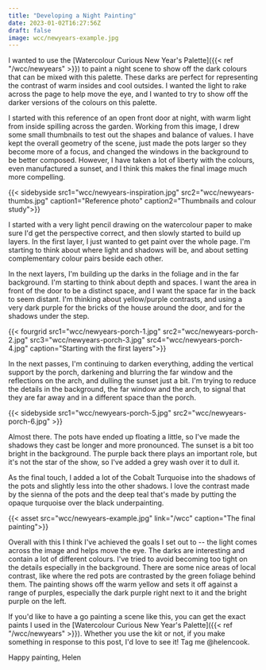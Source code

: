 ```yaml
---
title: "Developing a Night Painting"
date: 2023-01-02T16:27:56Z
draft: false
image: wcc/newyears-example.jpg
---
```


I wanted to use the [Watercolour Curious New Year's Palette]({{< ref "/wcc/newyears" >}}) to paint a night scene to show off the dark colours that can be mixed with this palette. These darks are perfect for representing the contrast of warm insides and cool outsides.  I wanted the light to rake across the page to help move the eye, and I wanted to try to show off the darker versions of the colours on this palette.  


I started with this reference of an open front door at night, with warm light from inside spilling across the garden.  Working from this image, I drew some small thumbnails to test out the shapes and balance of values.  I have kept the overall geometry of the scene, just made the pots larger so they become more of a focus, and changed the windows in the background to be better composed.  However, I have taken a lot of liberty with the colours, even manufactured a sunset, and I think this makes the final image much more compelling.  

{{< sidebyside src1="wcc/newyears-inspiration.jpg" src2="wcc/newyears-thumbs.jpg" caption1="Reference photo" caption2="Thumbnails and colour study">}}

I started with a very light pencil drawing on the watercolour paper to make sure I'd get the perspective correct, and then slowly started to build up layers.  In the first layer, I just wanted to get paint over the whole page.  I'm starting to think about where light and shadows will be, and about setting complementary colour pairs beside each other.  

In the next layers, I'm building up the darks in the foliage and in the far background.  I'm starting to think about depth and spaces.  I want the area in front of the door to be a distinct space, and I want the space far in the back to seem distant.  I'm thinking about yellow/purple contrasts, and using a very dark purple for the bricks of the house around the door, and for the shadows under the step.  

{{< fourgrid src1="wcc/newyears-porch-1.jpg" src2="wcc/newyears-porch-2.jpg" src3="wcc/newyears-porch-3.jpg" src4="wcc/newyears-porch-4.jpg" caption="Starting with the first layers">}}

In the next passes, I'm continuing to darken everything, adding the vertical support by the porch, darkening and blurring the far window and the reflections on the arch, and dulling the sunset just a bit.  I'm trying to reduce the details in the background, the far window and the arch, to signal that they are far away and in a different space than the porch.  

{{< sidebyside src1="wcc/newyears-porch-5.jpg" src2="wcc/newyears-porch-6.jpg" >}}

Almost there.  The pots have ended up floating a little, so I've made the shadows they cast be longer and more pronounced.  The sunset is a bit too bright in the background.  The purple back there plays an important role, but it's not the star of the show, so I've added a grey wash over it to dull it.  

As the final touch, I added a lot of the Cobalt Turquoise into the shadows of the pots and slightly less into the other shadows.  I love the contrast made by the sienna of the pots and the deep teal that's made by putting the opaque turquoise over the black underpainting. 

{{< asset src="wcc/newyears-example.jpg" link="/wcc" caption="The final painting">}}

Overall with this I think I've achieved the goals I set out to -- the light comes across the image and helps move the eye.  The darks are interesting and contain a lot of different colours.  I've tried to avoid becoming too tight on the details especially in the background.  There are some nice areas of local contrast, like where the red pots are contrasted by the green foliage behind them.  The painting shows off the warm yellow and sets it off against a range of purples, especially the dark purple right next to it and the bright purple on the left.  

If you'd like to have a go painting a scene like this, you can get the exact paints I used in the [Watercolour Curious New Year's Palette]({{< ref "/wcc/newyears" >}}).  Whether you use the kit or not, if you make something in response to this post, I'd love to see it!  Tag me @helencook.

Happy painting,
Helen
